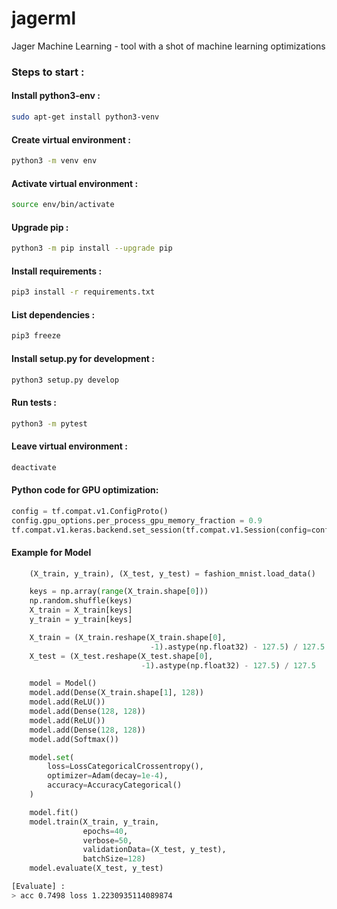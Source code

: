 # jagerml
Jager Machine Learning - tool with a shot of machine learning optimizations

###  Steps to start :

#### Install python3-env :
```bash
sudo apt-get install python3-venv
```
#### Create virtual environment :
```bash
python3 -m venv env
```
#### Activate virtual environment : 
```bash
source env/bin/activate
```
#### Upgrade pip :
```bash
python3 -m pip install --upgrade pip
```
#### Install requirements :
```bash
pip3 install -r requirements.txt
```
#### List dependencies :
```bash
pip3 freeze
```
#### Install setup.py for development :
```bash
python3 setup.py develop
```
#### Run tests :
```bash
python3 -m pytest
```
#### Leave virtual environment : 
```bash
deactivate
```
#### Python code for GPU optimization:
```python
config = tf.compat.v1.ConfigProto()
config.gpu_options.per_process_gpu_memory_fraction = 0.9
tf.compat.v1.keras.backend.set_session(tf.compat.v1.Session(config=config))
```

#### Example for Model
```python
    (X_train, y_train), (X_test, y_test) = fashion_mnist.load_data()

    keys = np.array(range(X_train.shape[0]))
    np.random.shuffle(keys)
    X_train = X_train[keys]
    y_train = y_train[keys]

    X_train = (X_train.reshape(X_train.shape[0], 
                               -1).astype(np.float32) - 127.5) / 127.5
    X_test = (X_test.reshape(X_test.shape[0], 
                             -1).astype(np.float32) - 127.5) / 127.5

    model = Model()
    model.add(Dense(X_train.shape[1], 128))
    model.add(ReLU())
    model.add(Dense(128, 128))
    model.add(ReLU())
    model.add(Dense(128, 128))
    model.add(Softmax())

    model.set(
        loss=LossCategoricalCrossentropy(),
        optimizer=Adam(decay=1e-4),
        accuracy=AccuracyCategorical()
    )

    model.fit()
    model.train(X_train, y_train, 
                epochs=40, 
                verbose=50, 
                validationData=(X_test, y_test), 
                batchSize=128)
    model.evaluate(X_test, y_test)
```
```bash
[Evaluate] :
> acc 0.7498 loss 1.2230935114089874
```

